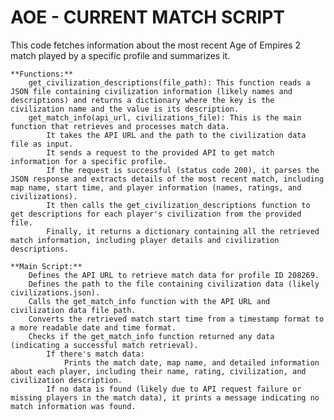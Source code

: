 # AOE - CURRENT MATCH SCRIPT
This code fetches information about the most recent Age of Empires 2 match played by a specific profile and summarizes it. 

    **Functions:**
        get_civilization_descriptions(file_path): This function reads a JSON file containing civilization information (likely names and descriptions) and returns a dictionary where the key is the civilization name and the value is its description.
        get_match_info(api_url, civilizations_file): This is the main function that retrieves and processes match data.
            It takes the API URL and the path to the civilization data file as input.
            It sends a request to the provided API to get match information for a specific profile.
            If the request is successful (status code 200), it parses the JSON response and extracts details of the most recent match, including map name, start time, and player information (names, ratings, and civilizations).
            It then calls the get_civilization_descriptions function to get descriptions for each player's civilization from the provided file.
            Finally, it returns a dictionary containing all the retrieved match information, including player details and civilization descriptions.

    **Main Script:**
        Defines the API URL to retrieve match data for profile ID 208269.
        Defines the path to the file containing civilization data (likely civilizations.json).
        Calls the get_match_info function with the API URL and civilization data file path.
        Converts the retrieved match start time from a timestamp format to a more readable date and time format.
        Checks if the get_match_info function returned any data (indicating a successful match retrieval).
            If there's match data:
                Prints the match date, map name, and detailed information about each player, including their name, rating, civilization, and civilization description.
            If no data is found (likely due to API request failure or missing players in the match data), it prints a message indicating no match information was found.
